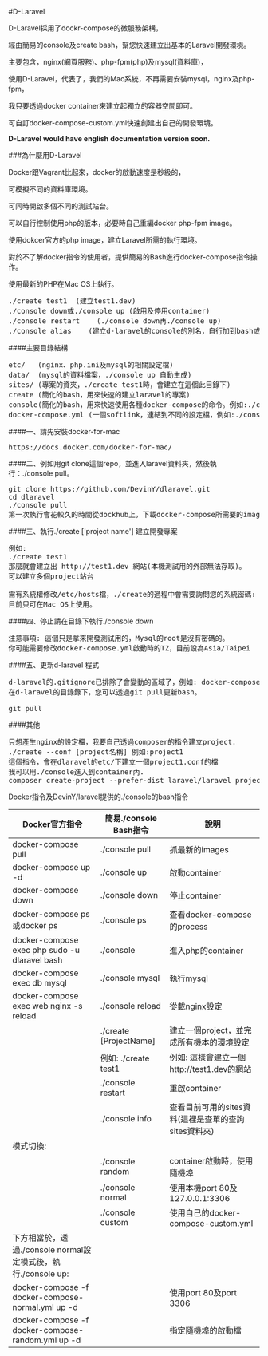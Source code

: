 #D-Laravel

D-Laravel採用了dockr-compose的微服務架構，

經由簡易的console及create bash，幫您快速建立出基本的Laravel開發環境。

主要包含，nginx(網頁服務)、php-fpm(php)及mysql(資料庫)，

使用D-Laravel，代表了，我們的Mac系統，不再需要安裝mysql，nginx及php-fpm，

我只要透過docker container來建立起獨立的容器空間即可。

可自訂docker-compose-custom.yml快速創建出自己的開發環境。

**D-Laravel would have english documentation version soon.**

###為什麼用D-Laravel

Docker跟Vagrant比起來，docker的啟動速度是秒級的，

可模擬不同的資料庫環境。

可同時開啟多個不同的測試站台。

可以自行控制使用php的版本，必要時自己重編docker php-fpm image。

使用dokcer官方的php image，建立Laravel所需的執行環境。

對於不了解docker指令的使用者，提供簡易的Bash進行docker-compose指令操作。

使用最新的PHP在Mac OS上執行。

<pre>
./create test1  (建立test1.dev)
./console down或./console up (啟用及停用container)
./console restart    (./console down再./console up)
./console alias    (建立d-laravel的console的別名，自行加到bash或zsh)
</pre>

####主要目錄結構
<pre>
etc/   (nginx、php.ini及mysql的相關設定檔)
data/  (mysql的資料檔案，./console up 自動生成)
sites/ (專案的資夾，./create test1時，會建立在這個此目錄下)
create (簡化的bash，用來快速的建立laravel的專案)
console(簡化的bash，用來快速使用各種docker-compose的命令。例如:./console mysql即可進入mysql)
docker-compose.yml (一個softlink，連結到不同的設定檔，例如:./console custom，即何將連結連到docker-compose-custom.yml)
</pre>

####一、請先安裝docker-for-mac
<pre>
https://docs.docker.com/docker-for-mac/
</pre>

####二、例如用git clone這個repo，並進入laravel資料夾，然後執行：./console pull。
<pre>
git clone https://github.com/DevinY/dlaravel.git
cd dlaravel
./console pull
第一次執行會花較久的時間從dockhub上，下載docker-compose所需要的images.
</pre>

####三、執行./create ['project name'] 建立開發專案
<pre>
例如:
./create test1
那麼就會建立出 http://test1.dev 網站(本機測試用的外部無法存取)。
可以建立多個project站台

需有系統權修改/etc/hosts檔，./create的過程中會需要詢問您的系統密碼:
目前只可在Mac OS上使用。
</pre>


####四、停止請在目錄下執行./console down
<pre>
注意事項: 這個只是拿來開發測試用的，Mysql的root是沒有密碼的。
你可能需要修改docker-compose.yml啟動時的TZ，目前設為Asia/Taipei
</pre>

####五、更新d-laravel 程式
<pre>
d-laravel的.gitignore已排除了會變動的區域了，例如: docker-compose.yml, sites
在d-laravel的目錄錄下，您可以透過git pull更新bash。

git pull
</pre>

####其他
<pre>
只想產生nginx的設定檔，我要自己透過composer的指令建立project.
./create --conf [project名稱] 例如:project1
這個指令，會在dlaravel的etc/下建立一個project1.conf的檔
我可以用./console進入到container內.
composer create-project --prefer-dist laravel/laravel project1
</pre>


Docker指令及DevinY/laravel提供的./console的bash指令

|Docker官方指令   |簡易./console Bash指令| 說明|
|---|---|---|
| docker-compose pull  |./console pull   |抓最新的images   |
| docker-compose up -d  |./console up   |啟動container   |
| docker-compose down  |./console down  |停止container   |
| docker-compose ps或docker ps|./console ps  |查看docker-compose的process   |
| docker-compose exec php sudo -u dlaravel bash   |./console  |進入php的container   |
| docker-compose exec db mysql   |./console mysql  |執行mysql   |
| docker-compose exec web nginx -s reload   |./console reload  |從載nginx設定   |
|   |./create [ProjectName]|建立一個project，並完成所有機本的環境設定   |
|   |例如: ./create test1  |例如: 這樣會建立一個http://test1.dev的網站   |
|   |./console restart  |重啟container   |
|   |./console info  |查看目前可用的sites資料(這裡是查單的查詢sites資料夾)   |
|模式切換:|
|   |./console random  |container啟動時，使用隨機埠|
|   |./console normal  |使用本機port 80及127.0.0.1:3306|
|   |./console custom  |使用自己的docker-compose-custom.yml|
|下方相當於，透過./console normal設定模式後，執行./console up:|
|docker-compose -f docker-compose-normal.yml up -d| |使用port 80及port 3306|
|docker-compose -f docker-compose-random.yml up -d| |指定隨機埠的啟動檔|
